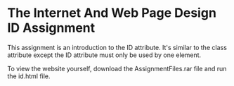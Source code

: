 # The Internet And Web Page Design ID Assignment
This assignment is an introduction to the ID attribute. It's similar to the class attribute except the ID attribute must only be used by one element.

To view the website yourself, download the AssignmentFiles.rar file and run the id.html file.